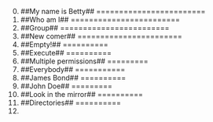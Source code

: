 0. ##My name is Betty##
========================
1. ##Who am I##
========================
2. ##Group##
========================
3. ##New comer##
=======================
4. ##Empty!##
==========
5. ##Execute##
==========
6. ##Multiple permissions##
=========
7. ##Everybody##
===========
8. ##James Bond##
==========
9. ##John Doe##
=========
10. ##Look in the mirror##
==========
11. ##Directories##
==========
12.

